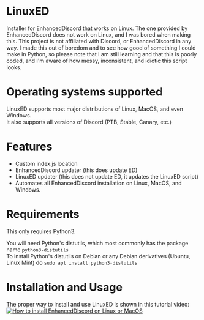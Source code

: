 # LinuxED
Installer for EnhancedDiscord that works on Linux. The one provided by EnhancedDiscord does not work on Linux, and I was bored when making this. This project is not affiliated with Discord, or EnhancedDiscord in any way. I made this out of boredom and to see how good of something I could make in Python, so please note that I am still learning and that this is poorly coded, and I'm aware of how messy, inconsistent, and idiotic this script looks.
# Operating systems supported
LinuxED supports most major distributions of Linux, MacOS, and even Windows.  
It also supports all versions of Discord (PTB, Stable, Canary, etc.)
# Features
- Custom index.js location
- EnhancedDiscord updater (this does update ED)
- LinuxED updater (this does not update ED, it updates the LinuxED script)
- Automates all EnhancedDiscord installation on Linux, MacOS, and Windows.
# Requirements
This only requires Python3.  

You will need Python's distutils, which most commonly has the package name `python3-distutils`  
To install Python's distutils on Debian or any Debian derivatives (Ubuntu, Linux Mint) do `sudo apt install python3-distutils`

# Installation and Usage
The proper way to install and use LinuxED is shown in this tutorial video:  
[![How to install EnhancedDiscord on Linux or MacOS](https://i.imgur.com/3ap7KJ2.png)](http://www.youtube.com/watch?v=9nxcFDB2CtM "How to install EnhancedDiscord on Linux or MacOS")

